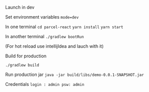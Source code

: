Launch in dev

Set environment variables
```mode=dev```

In one terminal 
```cd parcel-react```
```yarn install```
```yarn start```

In another terminal
```./gradlew bootRun```

(For hot reload use intellijIdea and lauch with it)

Build for production

```./gradlew build```

Run production jar 
```java -jar build/libs/demo-0.0.1-SNAPSHOT.jar```

Credentials 
````login : admin psw: admin````